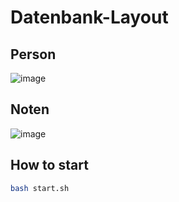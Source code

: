 # Datenbank-Layout

## Person
![image](https://user-images.githubusercontent.com/81293464/157608185-b067f1bf-79e4-4bca-b2c1-ef2713d3c087.png)

## Noten
![image](https://user-images.githubusercontent.com/81293464/157608233-08a95f8e-28f6-45e2-991f-be8bd0b1d95f.png)

## How to start

```bash
bash start.sh
```
